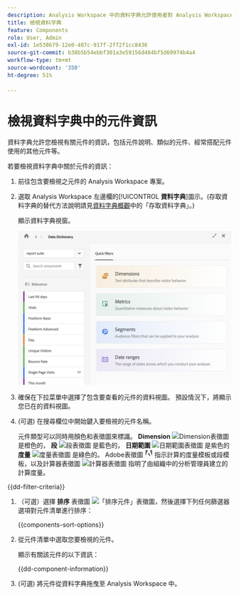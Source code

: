 ```yaml
---
description: Analysis Workspace 中的資料字典允許使用者對 Analysis Workspace 中的各種元件建立目錄和追蹤，包括其預定用途、已核准的元件、重複的元件等等。
title: 檢視資料字典
feature: Components
role: User, Admin
exl-id: 1e538679-12e0-487c-917f-2ff2f1cc8436
source-git-commit: b38b5b54ebbf301a3e59156d484bf5d69974b4a4
workflow-type: tm+mt
source-wordcount: '350'
ht-degree: 51%

---
```


# 檢視資料字典中的元件資訊

資料字典允許您檢視有關元件的資訊，包括元件說明、類似的元件、經常搭配元件使用的其他元件等。

若要檢視資料字典中關於元件的資訊：

1. 前往包含要檢視之元件的 Analysis Workspace 專案。

1. 選取 Analysis Workspace 左邊欄的&#x200B;[!UICONTROL **資料字典**]&#x200B;圖示。(存取資料字典的替代方法說明請見[資料字典概觀](/help/components/data-dictionary/data-dictionary-overview.md)中的「存取資料字典」。)

   顯示資料字典視窗。

   ![data-dictionary.png](assets/data-dictionary.png)

   <!--double-check this screenshot. I mocked the admin view up a bit to get rid of the Dictionary health tab.-->

1. 確保在下拉菜單中選擇了包含要查看的元件的資料視圖。 預設情況下，將顯示您已在的資料視圖。

1. (可選) 在搜尋欄位中開始鍵入要檢視的元件名稱。

   元件類型可以同時用顏色和表徵圖來標識。 **Dimension** ![Dimension表徵圖](https://spectrum.adobe.com/static/icons/workflow_18/Smock_Data_18_N.svg) 是橙色的， **段** ![段表徵圖](https://spectrum.adobe.com/static/icons/workflow_18/Smock_Segmentation_18_N.svg) 是藍色的， **日期範圍** ![日期範圍表徵圖](https://spectrum.adobe.com/static/icons/workflow_18/Smock_Calendar_18_N.svg) 是紫色的 **度量** ![度量表徵圖](https://spectrum.adobe.com/static/icons/workflow_18/Smock_Event_18_N.svg) 是綠色的。 Adobe表徵圖 ![Adobe表徵圖](assets/default-calc-metric-icon.png) 指示計算的度量模板或段模板，以及計算器表徵圖 ![計算器表徵圖](https://spectrum.adobe.com/static/icons/workflow_18/Smock_Calculator_18_N.svg) 指明了由組織中的分析管理員建立的計算度量。

{{dd-filter-criteria}}

1. （可選）選擇 **排序** 表徵圖 ![「排序元件」表徵圖](https://spectrum.adobe.com/static/icons/workflow_18/Smock_SortOrderDown_18_N.svg)，然後選擇下列任何篩選器選項對元件清單進行排序：

   {{components-sort-options}}

1. 從元件清單中選取您要檢視的元件。

   顯示有關該元件的以下資訊：

   {{dd-component-information}}

1. (可選) 將元件從資料字典拖曳至 Analysis Workspace 中。
